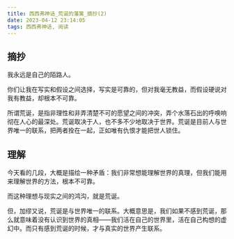 ```yaml
---
title: 西西弗神话_荒诞的藩篱_摘抄(2)
date: 2023-04-12 23:14:05
tags: 西西弗神话, 阅读
---
```


## 摘抄
我永远是自己的陌路人。

你们让我在写实和假设之间选择，写实是可靠的，但对我毫无教益，而假设硬说对我有教益，却根本不可靠。

所谓荒诞，是指非理性和非弄清楚不可的愿望之间的冲突，弄个水落石出的呼唤响彻在人心的最深处。荒诞取决于人，也不多不少地取决于世界。荒诞是目前人与世界唯一的联系，把两者拴在一起，正如唯有仇恨才能把世人锁住。

## 理解
今天看的几段，大概是描绘一种矛盾：我们非常想能理解世界的真理，但我们能用来理解世界的方法，根本不可靠。

而这种理想与现实之间的鸿沟，就是荒诞。

但，加缪又说，荒诞是与世界唯一的联系。大概意思是，我们如果不感到荒诞，那么就意味着没有认识到世界的真相——我们活在自己的世界里，活在自己构想的虚幻中。而只有感到荒诞的时候，才与真实的世界产生联系。